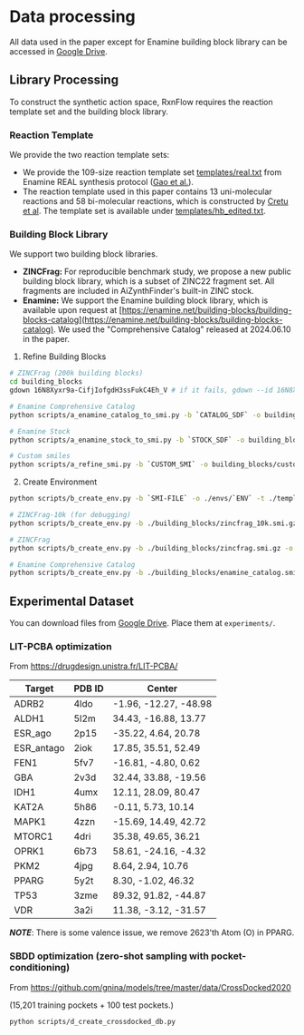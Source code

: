 # Data processing

All data used in the paper except for Enamine building block library can be accessed in [Google Drive](https://drive.google.com/drive/folders/1e5pPZaTRGhvEMky3K2OKQ9-jV_NweK-a?usp=sharing).

## Library Processing

To construct the synthetic action space, RxnFlow requires the reaction template set and the building block library.

### Reaction Template

We provide the two reaction template sets:

- We provide the 109-size reaction template set [templates/real.txt](templates/real.txt) from Enamine REAL synthesis protocol ([Gao et al.](https://github.com/wenhao-gao/synformer)).
- The reaction template used in this paper contains 13 uni-molecular reactions and 58 bi-molecular reactions, which is constructed by [Cretu et al](https://github.com/mirunacrt/synflownet). The template set is available under [templates/hb_edited.txt](template/hb_edited.txt).

### Building Block Library

We support two building block libraries.

- **ZINCFrag:** For reproducible benchmark study, we propose a new public building block library, which is a subset of ZINC22 fragment set. All fragments are included in AiZynthFinder's built-in ZINC stock.
- **Enamine:** We support the Enamine building block library, which is available upon request at [https://enamine.net/building-blocks/building-blocks-catalog](https://enamine.net/building-blocks/building-blocks-catalog). We used the "Comprehensive Catalog" released at 2024.06.10 in the paper.

1. Refine Building Blocks

```bash
# ZINCFrag (200k building blocks)
cd building_blocks
gdown 16N8Xyxr9a-CifjIofgdH3ssFukC4Eh_V # if it fails, gdown --id 16N8Xyxr9a-CifjIofgdH3ssFukC4Eh_V

# Enamine Comprehensive Catalog
python scripts/a_enamine_catalog_to_smi.py -b `CATALOG_SDF` -o building_blocks/enamine_catalog.smi --cpu `CPU`

# Enamine Stock
python scripts/a_enamine_stock_to_smi.py -b `STOCK_SDF` -o building_blocks/enamine_stock.smi --cpu `CPU`

# Custom smiles
python scripts/a_refine_smi.py -b `CUSTOM_SMI` -o building_blocks/custom_block.smi --cpu `CPU`
```

2. Create Environment

```bash
python scripts/b_create_env.py -b `SMI-FILE` -o ./envs/`ENV` -t ./templates/real.txt --cpu `CPU`

# ZINCFrag-10k (for debugging)
python scripts/b_create_env.py -b ./building_blocks/zincfrag_10k.smi.gz -o ./envs/zincfrag-debug --cpu `CPU`

# ZINCFrag
python scripts/b_create_env.py -b ./building_blocks/zincfrag.smi.gz -o ./envs/zincfrag --cpu `CPU`

# Enamine Comprehensive Catalog
python scripts/b_create_env.py -b ./building_blocks/enamine_catalog.smi -o envs/catalog --cpu `CPU`
```

## Experimental Dataset

You can download files from [Google Drive](https://drive.google.com/drive/folders/1e5pPZaTRGhvEMky3K2OKQ9-jV_NweK-a?usp=sharing).
Place them at `experiments/`.

### LIT-PCBA optimization

From <https://drugdesign.unistra.fr/LIT-PCBA/>

| Target     | PDB ID | Center                |
| ---------- | ------ | --------------------- |
| ADRB2      | 4ldo   | -1.96, -12.27, -48.98 |
| ALDH1      | 5l2m   | 34.43, -16.88, 13.77  |
| ESR_ago    | 2p15   | -35.22, 4.64, 20.78   |
| ESR_antago | 2iok   | 17.85, 35.51, 52.49   |
| FEN1       | 5fv7   | -16.81, -4.80, 0.62   |
| GBA        | 2v3d   | 32.44, 33.88, -19.56  |
| IDH1       | 4umx   | 12.11, 28.09, 80.47   |
| KAT2A      | 5h86   | -0.11, 5.73, 10.14    |
| MAPK1      | 4zzn   | -15.69, 14.49, 42.72  |
| MTORC1     | 4dri   | 35.38, 49.65, 36.21   |
| OPRK1      | 6b73   | 58.61, -24.16, -4.32  |
| PKM2       | 4jpg   | 8.64, 2.94, 10.76     |
| PPARG      | 5y2t   | 8.30, -1.02, 46.32    |
| TP53       | 3zme   | 89.32, 91.82, -44.87  |
| VDR        | 3a2i   | 11.38, -3.12, -31.57  |

**_NOTE_**: There is some valence issue, we remove 2623'th Atom (O) in PPARG.

### SBDD optimization (zero-shot sampling with pocket-conditioning)

From <https://github.com/gnina/models/tree/master/data/CrossDocked2020>

(15,201 training pockets + 100 test pockets.)

```bash
python scripts/d_create_crossdocked_db.py
```
